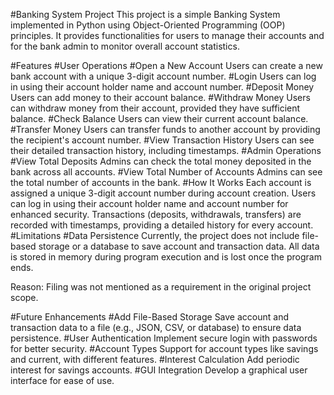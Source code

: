 #Banking System Project
This project is a simple Banking System implemented in Python using Object-Oriented Programming (OOP) principles. It provides functionalities for users to manage their accounts and for the bank admin to monitor overall account statistics.

#Features
#User Operations
#Open a New Account
Users can create a new bank account with a unique 3-digit account number.
#Login
Users can log in using their account holder name and account number.
#Deposit Money
Users can add money to their account balance.
#Withdraw Money
Users can withdraw money from their account, provided they have sufficient balance.
#Check Balance
Users can view their current account balance.
#Transfer Money
Users can transfer funds to another account by providing the recipient's account number.
#View Transaction History
Users can see their detailed transaction history, including timestamps.
#Admin Operations
#View Total Deposits
Admins can check the total money deposited in the bank across all accounts.
#View Total Number of Accounts
Admins can see the total number of accounts in the bank.
#How It Works
Each account is assigned a unique 3-digit account number during account creation.
Users can log in using their account holder name and account number for enhanced security.
Transactions (deposits, withdrawals, transfers) are recorded with timestamps, providing a detailed history for every account.
#Limitations
#Data Persistence
Currently, the project does not include file-based storage or a database to save account and transaction data. All data is stored in memory during program execution and is lost once the program ends.

Reason: Filing was not mentioned as a requirement in the original project scope.

#Future Enhancements
#Add File-Based Storage
Save account and transaction data to a file (e.g., JSON, CSV, or database) to ensure data persistence.
#User Authentication
Implement secure login with passwords for better security.
#Account Types
Support for account types like savings and current, with different features.
#Interest Calculation
Add periodic interest for savings accounts.
#GUI Integration
Develop a graphical user interface for ease of use.

